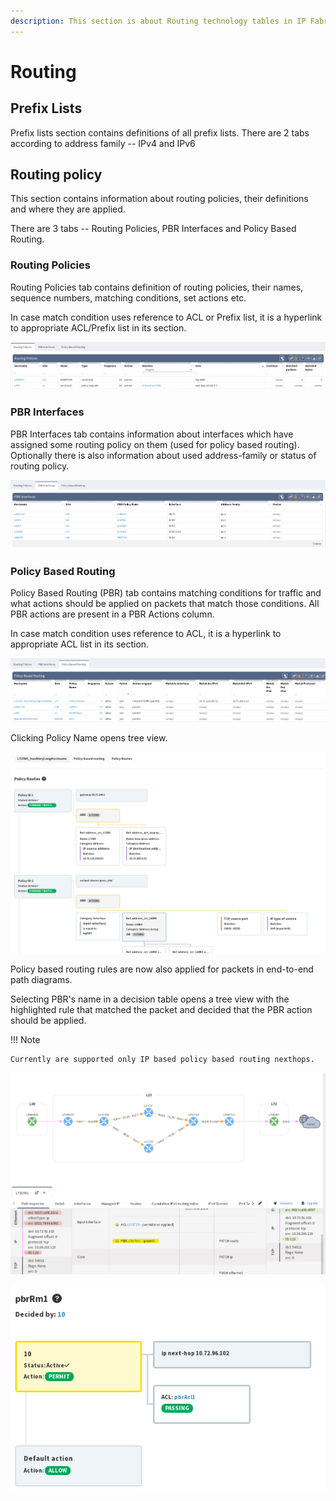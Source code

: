 ```yaml
---
description: This section is about Routing technology tables in IP Fabric GUI.
---
```


# Routing

## Prefix Lists

Prefix lists section contains definitions of all prefix lists. There are 2 tabs according to address family -- IPv4 and IPv6

## Routing policy

This section contains information about routing policies, their definitions and where they are applied.

There are 3 tabs -- Routing Policies, PBR Interfaces and Policy Based Routing.

### Routing Policies

Routing Policies tab contains definition of routing policies, their names, sequence numbers, matching conditions, set actions etc.

In case match condition uses reference to ACL or Prefix list, it is a hyperlink to appropriate ACL/Prefix list in its section.

![Routing Policies](routing/routingPolicy/routingPolicies.png)

### PBR Interfaces

PBR Interfaces tab contains information about interfaces which have assigned some routing policy on them (used for policy based routing). Optionally there is also information about used address-family or status of routing policy.

![PBR Interfaces](routing/routingPolicy/pbrInterfaces.png)

### Policy Based Routing

Policy Based Routing (PBR) tab contains matching conditions for traffic and what actions should be applied on packets that match those conditions. All PBR actions are present in a PBR Actions column.

In case match condition uses reference to ACL, it is a hyperlink to appropriate ACL list in its section.

![Policy Based Routing](routing/routingPolicy/policyBasedRouting.png)

Clicking Policy Name opens tree view.

![PBR Tree](routing/routingPolicy/pbrTree.png)

Policy based routing rules are now also applied for packets in end-to-end path diagrams.

Selecting PBR's name in a decision table opens a tree view with the highlighted rule that matched the packet and decided that the PBR action should be applied.

!!! Note

	Currently are supported only IP based policy based routing nexthops.

![PBR Decision Table](routing/routingPolicy/pbrDecisionTable.png)

![PBR Decision Tree](routing/routingPolicy/pbrDecisionTree.png)
